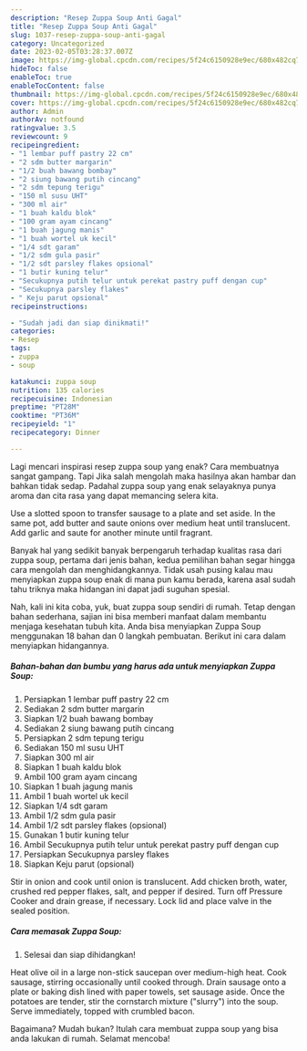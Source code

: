 ```yaml
---
description: "Resep Zuppa Soup Anti Gagal"
title: "Resep Zuppa Soup Anti Gagal"
slug: 1037-resep-zuppa-soup-anti-gagal
category: Uncategorized
date: 2023-02-05T03:28:37.007Z
image: https://img-global.cpcdn.com/recipes/5f24c6150928e9ec/680x482cq70/zuppa-soup-foto-resep-utama.jpg
hideToc: false
enableToc: true
enableTocContent: false
thumbnail: https://img-global.cpcdn.com/recipes/5f24c6150928e9ec/680x482cq70/zuppa-soup-foto-resep-utama.jpg
cover: https://img-global.cpcdn.com/recipes/5f24c6150928e9ec/680x482cq70/zuppa-soup-foto-resep-utama.jpg
author: Admin
authorAv: notfound
ratingvalue: 3.5
reviewcount: 9
recipeingredient:
- "1 lembar puff pastry 22 cm"
- "2 sdm butter margarin"
- "1/2 buah bawang bombay"
- "2 siung bawang putih cincang"
- "2 sdm tepung terigu"
- "150 ml susu UHT"
- "300 ml air"
- "1 buah kaldu blok"
- "100 gram ayam cincang"
- "1 buah jagung manis"
- "1 buah wortel uk kecil"
- "1/4 sdt garam"
- "1/2 sdm gula pasir"
- "1/2 sdt parsley flakes opsional"
- "1 butir kuning telur"
- "Secukupnya putih telur untuk perekat pastry puff dengan cup"
- "Secukupnya parsley flakes"
- " Keju parut opsional"
recipeinstructions:

- "Sudah jadi dan siap dinikmati!"
categories:
- Resep
tags:
- zuppa
- soup

katakunci: zuppa soup 
nutrition: 135 calories
recipecuisine: Indonesian
preptime: "PT28M"
cooktime: "PT36M"
recipeyield: "1"
recipecategory: Dinner

---
```



Lagi mencari inspirasi resep zuppa soup yang enak? Cara membuatnya sangat gampang. Tapi Jika salah mengolah maka hasilnya akan hambar dan bahkan tidak sedap. Padahal zuppa soup yang enak selayaknya punya aroma dan cita rasa yang dapat memancing selera kita.


Use a slotted spoon to transfer sausage to a plate and set aside. In the same pot, add butter and saute onions over medium heat until translucent. Add garlic and saute for another minute until fragrant.

Banyak hal yang sedikit banyak berpengaruh terhadap kualitas rasa dari zuppa soup, pertama dari jenis bahan, kedua pemilihan bahan segar hingga cara mengolah dan menghidangkannya. Tidak usah pusing kalau mau menyiapkan zuppa soup enak di mana pun kamu berada, karena asal sudah tahu triknya maka hidangan ini dapat jadi suguhan spesial.


Nah, kali ini kita coba, yuk, buat zuppa soup sendiri di rumah. Tetap dengan bahan sederhana, sajian ini bisa memberi manfaat dalam membantu menjaga kesehatan tubuh kita. Anda bisa menyiapkan Zuppa Soup menggunakan 18 bahan dan 0 langkah pembuatan. Berikut ini cara dalam menyiapkan hidangannya.

<!--inarticleads1-->

##### Bahan-bahan dan bumbu yang harus ada untuk menyiapkan Zuppa Soup:

1. Persiapkan 1 lembar puff pastry 22 cm
1. Sediakan 2 sdm butter margarin
1. Siapkan 1/2 buah bawang bombay
1. Sediakan 2 siung bawang putih cincang
1. Persiapkan 2 sdm tepung terigu
1. Sediakan 150 ml susu UHT
1. Siapkan 300 ml air
1. Siapkan 1 buah kaldu blok
1. Ambil 100 gram ayam cincang
1. Siapkan 1 buah jagung manis
1. Ambil 1 buah wortel uk kecil
1. Siapkan 1/4 sdt garam
1. Ambil 1/2 sdm gula pasir
1. Ambil 1/2 sdt parsley flakes (opsional)
1. Gunakan 1 butir kuning telur
1. Ambil Secukupnya putih telur untuk perekat pastry puff dengan cup
1. Persiapkan Secukupnya parsley flakes
1. Siapkan  Keju parut (opsional)


Stir in onion and cook until onion is translucent. Add chicken broth, water, crushed red pepper flakes, salt, and pepper if desired. Turn off Pressure Cooker and drain grease, if necessary. Lock lid and place valve in the sealed position. 

<!--inarticleads2-->

##### Cara memasak Zuppa Soup:


1. Selesai dan siap dihidangkan!

Heat olive oil in a large non-stick saucepan over medium-high heat. Cook sausage, stirring occasionally until cooked through. Drain sausage onto a plate or baking dish lined with paper towels, set sausage aside. Once the potatoes are tender, stir the cornstarch mixture (&#34;slurry&#34;) into the soup. Serve immediately, topped with crumbled bacon. 

Bagaimana? Mudah bukan? Itulah cara membuat zuppa soup yang bisa anda lakukan di rumah. Selamat mencoba!

